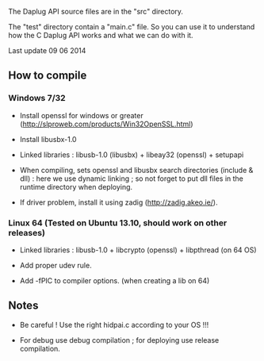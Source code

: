 The Daplug API source files are in the "src" directory.

The "test" directory contain a "main.c" file. So you can use it to understand how the C Daplug API works and what we can do with it. 

Last update 09 06 2014

## How to compile ##

### Windows 7/32 ###

- Install openssl for windows <Win32 OpenSSL v1.0.1f> or greater (http://slproweb.com/products/Win32OpenSSL.html)

- Install libusbx-1.0

- Linked libraries : libusb-1.0 (libusbx) + libeay32 (openssl) + setupapi

- When compiling, sets openssl and libusbx search directories (include & dll) : here we use dynamic linking ;
   so not forget to put dll files in the runtime directory when deploying.

- If driver problem, install it using zadig (http://zadig.akeo.ie/).

### Linux 64 (Tested on Ubuntu 13.10, should work on other releases) ###

- Linked libraries : libusb-1.0 + libcrypto (openssl) + libpthread (on 64 OS)

- Add proper udev rule.

- Add -fPIC to compiler options. (when creating a lib on 64)

## Notes ##

- Be careful ! Use the right hidpai.c according to your OS !!!

- For debug use debug compilation ; for deploying use release compilation.

